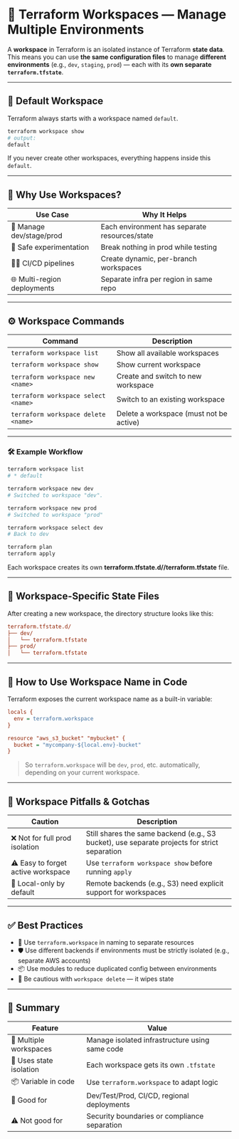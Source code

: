 # 🧭 Terraform Workspaces — Manage Multiple Environments

A **workspace** in Terraform is an isolated instance of Terraform **state data**. This means you can use **the same configuration files** to manage **different environments** (e.g., `dev`, `staging`, `prod`) — each with its **own separate `terraform.tfstate`**.

---

## 🧱 Default Workspace

Terraform always starts with a workspace named `default`.

```bash
terraform workspace show
# output:
default
```

If you never create other workspaces, everything happens inside this `default`.

---

## 🎯 Why Use Workspaces?

| Use Case                    | Why It Helps                                  |
| --------------------------- | --------------------------------------------- |
| 🔄 Manage dev/stage/prod    | Each environment has separate resources/state |
| 🧪 Safe experimentation     | Break nothing in prod while testing           |
| 👨‍💻 CI/CD pipelines          | Create dynamic, per-branch workspaces         |
| 🌐 Multi-region deployments | Separate infra per region in same repo        |

---

## ⚙️ Workspace Commands

| Command                             | Description                             |
| ----------------------------------- | --------------------------------------- |
| `terraform workspace list`          | Show all available workspaces           |
| `terraform workspace show`          | Show current workspace                  |
| `terraform workspace new <name>`    | Create and switch to new workspace      |
| `terraform workspace select <name>` | Switch to an existing workspace         |
| `terraform workspace delete <name>` | Delete a workspace (must not be active) |

---

### 🛠️ Example Workflow

```bash
terraform workspace list
# * default

terraform workspace new dev
# Switched to workspace "dev".

terraform workspace new prod
# Switched to workspace "prod"

terraform workspace select dev
# Back to dev

terraform plan
terraform apply
```

Each workspace creates its own **terraform.tfstate.d/<workspace-name>/terraform.tfstate** file.

---

## 📂 Workspace-Specific State Files

After creating a new workspace, the directory structure looks like this:

```ini
terraform.tfstate.d/
├── dev/
│   └── terraform.tfstate
├── prod/
│   └── terraform.tfstate
```

---

## 🧩 How to Use Workspace Name in Code

Terraform exposes the current workspace name as a built-in variable:

```ini
locals {
  env = terraform.workspace
}

resource "aws_s3_bucket" "mybucket" {
  bucket = "mycompany-${local.env}-bucket"
}
```

> So `terraform.workspace` will be `dev`, `prod`, etc. automatically, depending on your current workspace.

---

## 🚨 Workspace Pitfalls & Gotchas

| Caution                            | Description                                                                                  |
| ---------------------------------- | -------------------------------------------------------------------------------------------- |
| ❌ Not for full prod isolation     | Still shares the same backend (e.g., S3 bucket), use separate projects for strict separation |
| ⚠️ Easy to forget active workspace | Use `terraform workspace show` before running `apply`                                        |
| 🧪 Local-only by default           | Remote backends (e.g., S3) need explicit support for workspaces                              |

---

## ✅ Best Practices

- 🧼 Use `terraform.workspace` in naming to separate resources
- 🛡️ Use different backends if environments must be strictly isolated (e.g., separate AWS accounts)
- 📦 Use modules to reduce duplicated config between environments
- 🔐 Be cautious with `workspace delete` — it wipes state

---

## 📘 Summary

| Feature                 | Value                                          |
| ----------------------- | ---------------------------------------------- |
| 🔀 Multiple workspaces  | Manage isolated infrastructure using same code |
| 🎯 Uses state isolation | Each workspace gets its own `.tfstate`         |
| 📦 Variable in code     | Use `terraform.workspace` to adapt logic       |
| 🧠 Good for             | Dev/Test/Prod, CI/CD, regional deployments     |
| ⚠️ Not good for         | Security boundaries or compliance separation   |
